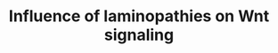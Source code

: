 ---
annotations:
- type: Pathway Ontology
  value: disease pathway
- type: Disease Ontology
  value: progeria
authors:
- Zoebarois
- L Dupuis
- Fehrhart
- Egonw
- Eweitz
- Finterly
description: The current pathway represents the different molecular interactions that
  may occur following the dis-regulation of signaling pathways involved in adipocyte
  differentiation and proliferation which may result in the abnormal distribution
  of white adipose tissue, leading to the onset of lipodystrophic syndromes. This
  laminopathic pathway stems from mutations mainly occuring in the LMNA gene can be
  associated with the onset of other laminopathic syndromes due to a malfunction in
  the lamin A processing pathway.Other laminopathic diseases are associated with LMNA
  mutations, thus this pathway represents the overlapping interactions involved in
  such phenotypic diseases.
last-edited: 2021-11-30
organisms:
- Homo sapiens
redirect_from:
- /index.php/Pathway:WP4844
- /instance/WP4844
schema-jsonld:
- '@context': https://schema.org/
  '@id': https://wikipathways.github.io/pathways/WP4844.html
  '@type': Dataset
  creator:
    '@type': Organization
    name: WikiPathways
  description: The current pathway represents the different molecular interactions
    that may occur following the dis-regulation of signaling pathways involved in
    adipocyte differentiation and proliferation which may result in the abnormal distribution
    of white adipose tissue, leading to the onset of lipodystrophic syndromes. This
    laminopathic pathway stems from mutations mainly occuring in the LMNA gene can
    be associated with the onset of other laminopathic syndromes due to a malfunction
    in the lamin A processing pathway.Other laminopathic diseases are associated with
    LMNA mutations, thus this pathway represents the overlapping interactions involved
    in such phenotypic diseases.
  keywords:
  - Progerin
  - DICER1
  - CCND1
  - TLE1
  - Hutchinson-Gilford Progeria Syndrome
  - 'when it is off, adipogenesis is initiated. '
  - HES5
  - CSNK1A1
  - MIRLET7B
  - Emerin
  - HES1
  - SLC2A4
  - reduced preadipocyte proliferation and impaired differentiation
  - APC
  - Mature lamin A
  - e inhibition of miR-33b enhanced lipid accumulation in differentiating adipocytes</br>negative
    regulator of adipogenesis, despite being highly upregulated during
  - CSNK1A1L
  - CDK6
  - PPARG
  - when disrupted = spontaneous adipogenesis </br>In Wnt signaling absence, myoblasts
    are reprogrammed to the adipocyte lineage and undergo spontaneous differentiation.
  - ZMPSTE24
  - CTNNB1
  - TCF7L1
  - LMNA
  - Adiponectin
  - EMD
  - CEBPB
  - AXIN1
  - Notch Signaling
  - TOR1AIP1
  - SREBP1c
  - LEF1
  - TCF7
  - TCF7L2
  - reduced following terminal differentiation</br>Type your comment here
  - Prelamin-A
  - HMGA2
  - the later stages of adipocyte differentiation.
  - SPP1
  - CEBPA
  - Farnesyltransferase
  - SREBP Signaling
  - AGO2
  - adipogenesis - may be able to control critical genes involved in cellular proliferation-->  loss
    of HMGA2 impairs adipocyte differentiation</br>overexpression of miR33B caused
    a significant reduction in HMGA2</br> HMGA2 is induced during the clonal-expansion
    phase of adipogenesis but
  - WNT10B
  - TARBP2
  - Truncated Prelamin-A
  - CEBPD
  - GSK3B
  - C
  - RUNX2
  - PPAR-Î³
  - 'Isoprenylcysteine carboxyl methyltransferase '
  - MIR33B
  - Wnt Signaling
  license: CC0
  name: Influence of laminopathies on Wnt signaling
seo: CreativeWork
title: Influence of laminopathies on Wnt signaling
wpid: WP4844
---